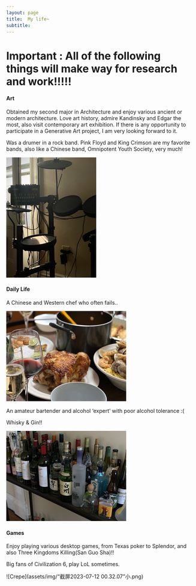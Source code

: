 ```yaml
---
layout: page
title:  My life~
subtitle: 
---
```


# Important : All of the following things will make way for research and work!!!!!

#### Art

Obtained my second major in Architecture and enjoy various ancient or modern architecture. 
Love art history, admire Kandinsky and Edgar the most, also visit contemporary art exhibition. If there is any opportunity to participate in a Generative Art project, I am very looking forward to it.

Was a drumer in a rock band. Pink Floyd and King Crimson are my favorite bands, also like a Chinese band, Omnipotent Youth Society, very much!

![Crepe](assets/img/“IMG_1351”小.png)


#### Daily Life

A Chinese and Western chef who often fails..

![Crepe](assets/img/“IMG_1675”小.png)

An amateur bartender and alcohol ‘expert’ with poor alcohol tolerance :( 

Whisky & Gin!!

![Crepe](assets/img/“IMG_1353”小.png)

#### Games

Enjoy playing various desktop games, from Texas poker to Splendor, and also Three Kingdoms Killing(San Guo Sha)!!

Big fans of Civilization 6, play LoL sometimes.

![Crepe](assets/img/“截屏2023-07-12 00.32.07”小.png)



